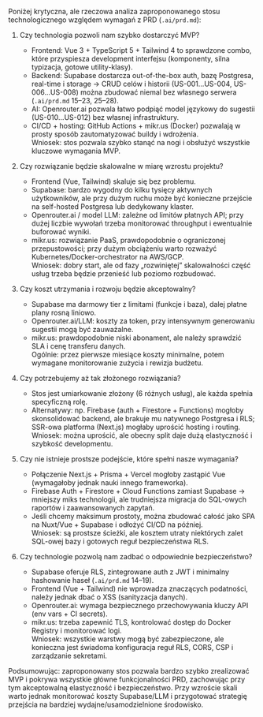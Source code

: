 Poniżej krytyczna, ale rzeczowa analiza zaproponowanego stosu technologicznego względem wymagań z PRD (`.ai/prd.md`):

1. Czy technologia pozwoli nam szybko dostarczyć MVP?  
   - Frontend: Vue 3 + TypeScript 5 + Tailwind 4 to sprawdzone combo, które przyspiesza development interfejsu (komponenty, silna typizacja, gotowe utility-klasy).  
   - Backend: Supabase dostarcza out-of-the-box auth, bazę Postgresa, real-time i storage → CRUD celów i historii (US-001…US-004, US-006…US-008) można zbudować niemal bez własnego serwera (`.ai/prd.md` 15–23, 25–28).  
   - AI: Openrouter.ai pozwala łatwo podpiąć model językowy do sugestii (US-010…US-012) bez własnej infrastruktury.  
   - CI/CD + hosting: GitHub Actions + mikr.us (Docker) pozwalają w prosty sposób zautomatyzować buildy i wdrożenia.  
   Wniosek: stos pozwala szybko stanąć na nogi i obsłużyć wszystkie kluczowe wymagania MVP.

2. Czy rozwiązanie będzie skalowalne w miarę wzrostu projektu?  
   - Frontend (Vue, Tailwind) skaluje się bez problemu.  
   - Supabase: bardzo wygodny do kilku tysięcy aktywnych użytkowników, ale przy dużym ruchu może być konieczne przejście na self-hosted Postgresa lub dedykowany klaster.  
   - Openrouter.ai / model LLM: zależne od limitów płatnych API; przy dużej liczbie wywołań trzeba monitorować throughput i ewentualnie buforować wyniki.  
   - mikr.us: rozwiązanie PaaS, prawdopodobnie o ograniczonej przepustowości; przy dużym obciążeniu warto rozważyć Kubernetes/Docker-orchestrator na AWS/GCP.  
   Wniosek: dobry start, ale od fazy „rozwiniętej” skalowalności część usług trzeba będzie przenieść lub poziomo rozbudować.

3. Czy koszt utrzymania i rozwoju będzie akceptowalny?  
   - Supabase ma darmowy tier z limitami (funkcje i baza), dalej płatne plany rosną liniowo.  
   - Openrouter.ai/LLM: koszty za token, przy intensywnym generowaniu sugestii mogą być zauważalne.  
   - mikr.us: prawdopodobnie niski abonament, ale należy sprawdzić SLA i cenę transferu danych.  
   Ogólnie: przez pierwsze miesiące koszty minimalne, potem wymagane monitorowanie zużycia i rewizja budżetu.

4. Czy potrzebujemy aż tak złożonego rozwiązania?  
   - Stos jest umiarkowanie złożony (6 różnych usług), ale każda spełnia specyficzną rolę.  
   - Alternatywy: np. Firebase (auth + Firestore + Functions) mogłoby skonsolidować backend, ale brakuje mu natywnego Postgresa i RLS; SSR-owa platforma (Next.js) mogłaby uprościć hosting i routing.  
   Wniosek: można uprościć, ale obecny split daje dużą elastyczność i szybkość developmentu.

5. Czy nie istnieje prostsze podejście, które spełni nasze wymagania?  
   - Połączenie Next.js + Prisma + Vercel mogłoby zastąpić Vue (wymagałoby jednak nauki innego frameworka).  
   - Firebase Auth + Firestore + Cloud Functions zamiast Supabase → mniejszy miks technologii, ale trudniejsza migracja do SQL-owych raportów i zaawansowanych zapytań.  
   - Jeśli chcemy maksimum prostoty, można zbudować całość jako SPA na Nuxt/Vue + Supabase i odłożyć CI/CD na później.  
   Wniosek: są prostsze ścieżki, ale kosztem utraty niektórych zalet SQL-owej bazy i gotowych reguł bezpieczeństwa RLS.

6. Czy technologie pozwolą nam zadbać o odpowiednie bezpieczeństwo?  
   - Supabase oferuje RLS, zintegrowane auth z JWT i minimalny hashowanie haseł (`.ai/prd.md` 14–19).  
   - Frontend (Vue + Tailwind) nie wprowadza znaczących podatności, należy jednak dbać o XSS (sanityzacja danych).  
   - Openrouter.ai: wymaga bezpiecznego przechowywania kluczy API (env vars + CI secrets).  
   - mikr.us: trzeba zapewnić TLS, kontrolować dostęp do Docker Registry i monitorować logi.  
   Wniosek: wszystkie warstwy mogą być zabezpieczone, ale konieczna jest świadoma konfiguracja reguł RLS, CORS, CSP i zarządzanie sekretami.

Podsumowując: zaproponowany stos pozwala bardzo szybko zrealizować MVP i pokrywa wszystkie główne funkcjonalności PRD, zachowując przy tym akceptowalną elastyczność i bezpieczeństwo. Przy wzroście skali warto jednak monitorować koszty Supabase/LLM i przygotować strategię przejścia na bardziej wydajne/usamodzielnione środowisko.